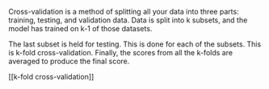 Cross-validation is a method of splitting all your data into three parts: training, testing, and validation data. Data is split into k subsets, and the model has trained on k-1 of those datasets.

The last subset is held for testing. This is done for each of the subsets. This is k-fold cross-validation. Finally, the scores from all the k-folds are averaged to produce the final score.

[[k-fold cross-validation]]